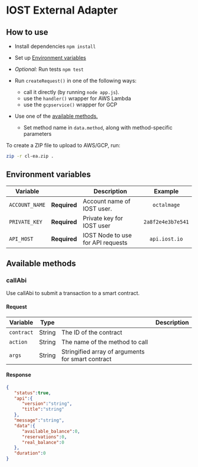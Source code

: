 # IOST External Adapter

## How to use

* Install dependencies `npm install`

* Set up [Environment variables](#environment-variables)

* *Optional:* Run tests `npm test`

* Run `createRequest()` in one of the following ways:
    * call it directly (by running `node app.js`).
    * use the `handler()` wrapper for AWS Lambda
    * use the `gcpservice()` wrapper for GCP

* Use one of the [available methods.](#available-methods)
    * Set method name in `data.method`, along with method-specific parameters

To create a ZIP file to upload to AWS/GCP, run:

```bash
zip -r cl-ea.zip .
```

## Environment variables

| Variable      |               | Description | Example |
|---------------|:-------------:|------------- |:---------:|
| `ACCOUNT_NAME`     | **Required**  | Account name of IOST user. | `octalmage` |
| `PRIVATE_KEY`  | **Required**  | Private key for IOST user | `2a8f2e4e3b7e541` |
| `API_HOST`  | **Required**  | IOST Node to use for API requests | `api.iost.io` |

## Available methods

### callAbi

Use callAbi to submit a transaction to a smart contract.

#### Request

| Variable | Type |   | Description |
|----------|------|---|-------------|
| `contract` | String | The ID of the contract |
| `action` | String | The name of the method to call |
| `args` | String | Stringified array of arguments for smart contract |

#### Response

```json
{
   "status":true,
   "api":{
      "version":"string",
      "title":"string"
   },
   "message":"string",
   "data":{
      "available_balance":0,
      "reservations":0,
      "real_balance":0
   },
   "duration":0
}
```
